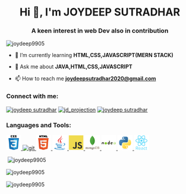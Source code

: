 <h1 align="center">Hi 👋, I'm JOYDEEP SUTRADHAR</h1>
<h3 align="center">A keen interest in web Dev also in contribution</h3>

<p align="left"> <img src="https://komarev.com/ghpvc/?username=joydeep9905&label=Profile%20views&color=0e75b6&style=flat" alt="joydeep9905" /> </p>

- 🌱 I’m currently learning **HTML,CSS,JAVASCRIPT(MERN STACK)**

- 💬 Ask me about **JAVA,HTML,CSS,JAVASCRIPT**

- 📫 How to reach me **joydeepsutradhar2020@gmail.com**

<h3 align="left">Connect with me:</h3>
<p align="left">
<a href="https://linkedin.com/in/joydeep sutradhar" target="blank"><img align="center" src="https://raw.githubusercontent.com/rahuldkjain/github-profile-readme-generator/master/src/images/icons/Social/linked-in-alt.svg" alt="joydeep sutradhar" height="30" width="40" /></a>
<a href="https://instagram.com/jd_projection" target="blank"><img align="center" src="https://raw.githubusercontent.com/rahuldkjain/github-profile-readme-generator/master/src/images/icons/Social/instagram.svg" alt="jd_projection" height="30" width="40" /></a>
<a href="https://www.hackerrank.com/joydeep sutradhar" target="blank"><img align="center" src="https://raw.githubusercontent.com/rahuldkjain/github-profile-readme-generator/master/src/images/icons/Social/hackerrank.svg" alt="joydeep sutradhar" height="30" width="40" /></a>
</p>

<h3 align="left">Languages and Tools:</h3>
<p align="left"> <a href="https://www.w3schools.com/css/" target="_blank" rel="noreferrer"> <img src="https://raw.githubusercontent.com/devicons/devicon/master/icons/css3/css3-original-wordmark.svg" alt="css3" width="40" height="40"/> </a> <a href="https://git-scm.com/" target="_blank" rel="noreferrer"> <img src="https://www.vectorlogo.zone/logos/git-scm/git-scm-icon.svg" alt="git" width="40" height="40"/> </a> <a href="https://www.w3.org/html/" target="_blank" rel="noreferrer"> <img src="https://raw.githubusercontent.com/devicons/devicon/master/icons/html5/html5-original-wordmark.svg" alt="html5" width="40" height="40"/> </a> <a href="https://www.java.com" target="_blank" rel="noreferrer"> <img src="https://raw.githubusercontent.com/devicons/devicon/master/icons/java/java-original.svg" alt="java" width="40" height="40"/> </a> <a href="https://developer.mozilla.org/en-US/docs/Web/JavaScript" target="_blank" rel="noreferrer"> <img src="https://raw.githubusercontent.com/devicons/devicon/master/icons/javascript/javascript-original.svg" alt="javascript" width="40" height="40"/> </a> <a href="https://www.mongodb.com/" target="_blank" rel="noreferrer"> <img src="https://raw.githubusercontent.com/devicons/devicon/master/icons/mongodb/mongodb-original-wordmark.svg" alt="mongodb" width="40" height="40"/> </a> <a href="https://nodejs.org" target="_blank" rel="noreferrer"> <img src="https://raw.githubusercontent.com/devicons/devicon/master/icons/nodejs/nodejs-original-wordmark.svg" alt="nodejs" width="40" height="40"/> </a> <a href="https://www.python.org" target="_blank" rel="noreferrer"> <img src="https://raw.githubusercontent.com/devicons/devicon/master/icons/python/python-original.svg" alt="python" width="40" height="40"/> </a> <a href="https://reactjs.org/" target="_blank" rel="noreferrer"> <img src="https://raw.githubusercontent.com/devicons/devicon/master/icons/react/react-original-wordmark.svg" alt="react" width="40" height="40"/> </a> </p>

<p>&nbsp;<img align="center" src="https://github-readme-stats.vercel.app/api?username=joydeep9905&show_icons=true&locale=en" alt="joydeep9905" /></p>
<p><img align="center" src="https://github-readme-stats.vercel.app/api/top-langs?username=joydeep9905&show_icons=true&locale=en&layout=compact" alt="joydeep9905" /></p>

<p><img align="center" src="https://github-readme-streak-stats.herokuapp.com/?user=joydeep9905&" alt="joydeep9905" /></p>


